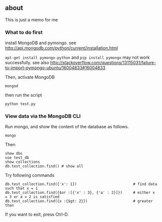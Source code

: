 ## about
This is just a memo for me

### What to do first

install MongoDB and pymongo. see http://api.mongodb.com/python/current/installation.html

`apt-get install pymongo-python` and `pip install pymongo` may not work successfully.
see also http://stackoverflow.com/questions/13115031/failure-to-import-pymongo-ubuntu/16004833#16004833


Then, activate MongoDB

    mongod

then run the script

    python test.py


### View data via the MongoDB CLI

Run mongo, and show the content of the database as follows.

    mongo

Then

    show dbs
    use test_db
    show collections
    db.test_collection.find() # show all

Try following commands

    db.test_collection.find({'x': 1})                          # find data such that x = 1
    db.test_collection.find({$or :[{'x' : 3}, {'a' : 2}]})     # either x = 3 or a = 2 is satisfied
    db.test_collection.find({x :{$gt: 2}})                     # greater than

If you want to exit, press Ctrl-D.

